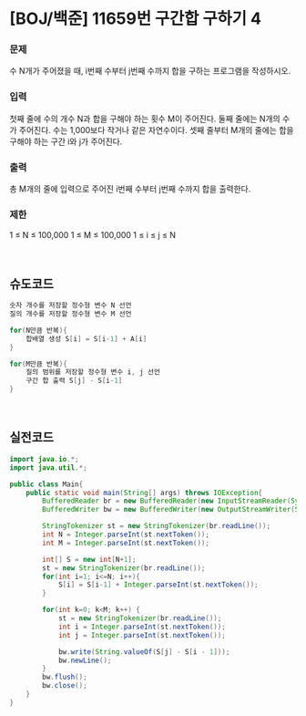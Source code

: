 # [BOJ/백준] 11659번 구간합 구하기 4

### 문제

수 N개가 주어졌을 때, i번째 수부터 j번째 수까지 합을 구하는 프로그램을 작성하시오.

### 입력

첫째 줄에 수의 개수 N과 합을 구해야 하는 횟수 M이 주어진다. 둘째 줄에는 N개의 수가 주어진다. 수는 1,000보다 작거나 같은 자연수이다. 셋째 줄부터 M개의 줄에는 합을 구해야 하는 구간 i와 j가 주어진다.

### 출력

총 M개의 줄에 입력으로 주어진 i번째 수부터 j번째 수까지 합을 출력한다.

### 제한

1 ≤ N ≤ 100,000
1 ≤ M ≤ 100,000
1 ≤ i ≤ j ≤ N

<br/>

## 슈도코드

```java
숫자 개수를 저장할 정수형 변수 N 선언
질의 개수를 저장할 정수형 변수 M 선언

for(N만큼 반복){
	합배열 생성 S[i] = S[i-1] + A[i]
}

for(M만큼 반복){
	질의 범위를 저장할 정수형 변수 i, j 선언
	구간 합 출력 S[j] - S[i-1]
}
```

<br/>

## 실전코드

```java
import java.io.*;
import java.util.*;

public class Main{
    public static void main(String[] args) throws IOException{
        BufferedReader br = new BufferedReader(new InputStreamReader(System.in));
        BufferedWriter bw = new BufferedWriter(new OutputStreamWriter(System.out));

        StringTokenizer st = new StringTokenizer(br.readLine());
        int N = Integer.parseInt(st.nextToken());
        int M = Integer.parseInt(st.nextToken());

        int[] S = new int[N+1];
        st = new StringTokenizer(br.readLine());
        for(int i=1; i<=N; i++){
            S[i] = S[i-1] + Integer.parseInt(st.nextToken());
        }

        for(int k=0; k<M; k++) {
            st = new StringTokenizer(br.readLine());
            int i = Integer.parseInt(st.nextToken());
            int j = Integer.parseInt(st.nextToken());

            bw.write(String.valueOf(S[j] - S[i - 1]));
            bw.newLine();
        }
        bw.flush();
        bw.close();
    }
}
```
